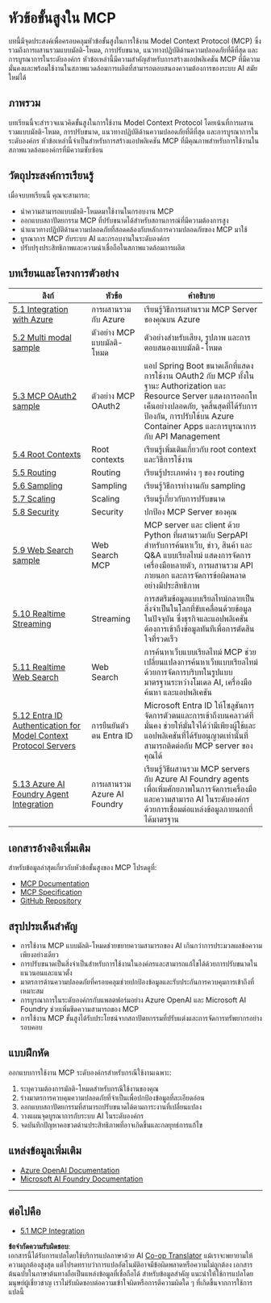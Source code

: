 <!--
CO_OP_TRANSLATOR_METADATA:
{
  "original_hash": "748c61250d4a326206b72b28f6154615",
  "translation_date": "2025-07-02T09:30:13+00:00",
  "source_file": "05-AdvancedTopics/README.md",
  "language_code": "th"
}
-->
# หัวข้อขั้นสูงใน MCP

บทนี้มีจุดประสงค์เพื่อครอบคลุมหัวข้อขั้นสูงในการใช้งาน Model Context Protocol (MCP) ซึ่งรวมถึงการผสานรวมแบบมัลติ-โหมด, การปรับขนาด, แนวทางปฏิบัติด้านความปลอดภัยที่ดีที่สุด และการบูรณาการในระดับองค์กร หัวข้อเหล่านี้มีความสำคัญสำหรับการสร้างแอปพลิเคชัน MCP ที่มีความมั่นคงและพร้อมใช้งานในสภาพแวดล้อมการผลิตที่สามารถตอบสนองความต้องการของระบบ AI สมัยใหม่ได้

## ภาพรวม

บทเรียนนี้จะสำรวจแนวคิดขั้นสูงในการใช้งาน Model Context Protocol โดยเน้นที่การผสานรวมแบบมัลติ-โหมด, การปรับขนาด, แนวทางปฏิบัติด้านความปลอดภัยที่ดีที่สุด และการบูรณาการในระดับองค์กร หัวข้อเหล่านี้จำเป็นสำหรับการสร้างแอปพลิเคชัน MCP ที่มีคุณภาพสำหรับการใช้งานในสภาพแวดล้อมองค์กรที่มีความซับซ้อน

## วัตถุประสงค์การเรียนรู้

เมื่อจบบทเรียนนี้ คุณจะสามารถ:

- นำความสามารถแบบมัลติ-โหมดมาใช้งานในกรอบงาน MCP
- ออกแบบสถาปัตยกรรม MCP ที่ปรับขนาดได้สำหรับสถานการณ์ที่มีความต้องการสูง
- นำแนวทางปฏิบัติด้านความปลอดภัยที่สอดคล้องกับหลักการความปลอดภัยของ MCP มาใช้
- บูรณาการ MCP กับระบบ AI และกรอบงานในระดับองค์กร
- ปรับปรุงประสิทธิภาพและความน่าเชื่อถือในสภาพแวดล้อมการผลิต

## บทเรียนและโครงการตัวอย่าง

| ลิงก์ | หัวข้อ | คำอธิบาย |
|------|-------|-------------|
| [5.1 Integration with Azure](./mcp-integration/README.md) | การผสานรวมกับ Azure | เรียนรู้วิธีการผสานรวม MCP Server ของคุณบน Azure |
| [5.2 Multi modal sample](./mcp-multi-modality/README.md) | ตัวอย่าง MCP แบบมัลติ-โหมด | ตัวอย่างสำหรับเสียง, รูปภาพ และการตอบสนองแบบมัลติ-โหมด |
| [5.3 MCP OAuth2 sample](../../../05-AdvancedTopics/mcp-oauth2-demo) | ตัวอย่าง MCP OAuth2 | แอป Spring Boot ขนาดเล็กที่แสดงการใช้งาน OAuth2 กับ MCP ทั้งในฐานะ Authorization และ Resource Server แสดงการออกโทเค็นอย่างปลอดภัย, จุดสิ้นสุดที่ได้รับการป้องกัน, การปรับใช้บน Azure Container Apps และการบูรณาการกับ API Management |
| [5.4 Root Contexts](./mcp-root-contexts/README.md) | Root contexts | เรียนรู้เพิ่มเติมเกี่ยวกับ root context และวิธีการใช้งาน |
| [5.5 Routing](./mcp-routing/README.md) | Routing | เรียนรู้ประเภทต่าง ๆ ของ routing |
| [5.6 Sampling](./mcp-sampling/README.md) | Sampling | เรียนรู้วิธีการทำงานกับ sampling |
| [5.7 Scaling](./mcp-scaling/README.md) | Scaling | เรียนรู้เกี่ยวกับการปรับขนาด |
| [5.8 Security](./mcp-security/README.md) | Security | ปกป้อง MCP Server ของคุณ |
| [5.9 Web Search sample](./web-search-mcp/README.md) | Web Search MCP | MCP server และ client ด้วย Python ที่ผสานรวมกับ SerpAPI สำหรับการค้นหาเว็บ, ข่าว, สินค้า และ Q&A แบบเรียลไทม์ แสดงการจัดการเครื่องมือหลายตัว, การผสานรวม API ภายนอก และการจัดการข้อผิดพลาดอย่างมีประสิทธิภาพ |
| [5.10 Realtime Streaming](./mcp-realtimestreaming/README.md) | Streaming | การสตรีมข้อมูลแบบเรียลไทม์กลายเป็นสิ่งจำเป็นในโลกที่ขับเคลื่อนด้วยข้อมูลในปัจจุบัน ซึ่งธุรกิจและแอปพลิเคชันต้องการเข้าถึงข้อมูลทันทีเพื่อการตัดสินใจที่รวดเร็ว |
| [5.11 Realtime Web Search](./mcp-realtimesearch/README.md) | Web Search | การค้นหาเว็บแบบเรียลไทม์ MCP ช่วยเปลี่ยนแปลงการค้นหาเว็บแบบเรียลไทม์ด้วยการจัดการบริบทในรูปแบบมาตรฐานระหว่างโมเดล AI, เครื่องมือค้นหา และแอปพลิเคชัน |
| [5.12  Entra ID Authentication for Model Context Protocol Servers](./mcp-security-entra/README.md) | การยืนยันตัวตน Entra ID | Microsoft Entra ID ให้โซลูชันการจัดการตัวตนและการเข้าถึงบนคลาวด์ที่มั่นคง ช่วยให้มั่นใจได้ว่ามีเพียงผู้ใช้และแอปพลิเคชันที่ได้รับอนุญาตเท่านั้นที่สามารถติดต่อกับ MCP server ของคุณได้ |
| [5.13 Azure AI Foundry Agent Integration](./mcp-foundry-agent-integration/README.md) | การผสานรวม Azure AI Foundry | เรียนรู้วิธีผสานรวม MCP servers กับ Azure AI Foundry agents เพื่อเพิ่มศักยภาพในการจัดการเครื่องมือและความสามารถ AI ในระดับองค์กรด้วยการเชื่อมต่อแหล่งข้อมูลภายนอกที่ได้มาตรฐาน |

## เอกสารอ้างอิงเพิ่มเติม

สำหรับข้อมูลล่าสุดเกี่ยวกับหัวข้อขั้นสูงของ MCP โปรดดูที่:
- [MCP Documentation](https://modelcontextprotocol.io/)
- [MCP Specification](https://spec.modelcontextprotocol.io/)
- [GitHub Repository](https://github.com/modelcontextprotocol)

## สรุปประเด็นสำคัญ

- การใช้งาน MCP แบบมัลติ-โหมดช่วยขยายความสามารถของ AI เกินกว่าการประมวลผลข้อความเพียงอย่างเดียว
- การปรับขนาดเป็นสิ่งจำเป็นสำหรับการใช้งานในองค์กรและสามารถแก้ไขได้ด้วยการปรับขนาดในแนวนอนและแนวตั้ง
- มาตรการด้านความปลอดภัยที่ครอบคลุมช่วยปกป้องข้อมูลและรับประกันการควบคุมการเข้าถึงที่เหมาะสม
- การบูรณาการในระดับองค์กรกับแพลตฟอร์มอย่าง Azure OpenAI และ Microsoft AI Foundry ช่วยเพิ่มขีดความสามารถของ MCP
- การใช้งาน MCP ขั้นสูงได้รับประโยชน์จากสถาปัตยกรรมที่ปรับแต่งและการจัดการทรัพยากรอย่างรอบคอบ

## แบบฝึกหัด

ออกแบบการใช้งาน MCP ระดับองค์กรสำหรับกรณีใช้งานเฉพาะ:

1. ระบุความต้องการมัลติ-โหมดสำหรับกรณีใช้งานของคุณ
2. ร่างมาตรการควบคุมความปลอดภัยที่จำเป็นเพื่อปกป้องข้อมูลที่ละเอียดอ่อน
3. ออกแบบสถาปัตยกรรมที่สามารถปรับขนาดได้ตามภาระงานที่เปลี่ยนแปลง
4. วางแผนจุดบูรณาการกับระบบ AI ในระดับองค์กร
5. จดบันทึกปัญหาคอขวดด้านประสิทธิภาพที่อาจเกิดขึ้นและกลยุทธ์การแก้ไข

## แหล่งข้อมูลเพิ่มเติม

- [Azure OpenAI Documentation](https://learn.microsoft.com/en-us/azure/ai-services/openai/)
- [Microsoft AI Foundry Documentation](https://learn.microsoft.com/en-us/ai-services/)

---

## ต่อไปคือ

- [5.1 MCP Integration](./mcp-integration/README.md)

**ข้อจำกัดความรับผิดชอบ**:  
เอกสารนี้ได้รับการแปลโดยใช้บริการแปลภาษาด้วย AI [Co-op Translator](https://github.com/Azure/co-op-translator) แม้เราจะพยายามให้ความถูกต้องสูงสุด แต่โปรดทราบว่าการแปลอัตโนมัติอาจมีข้อผิดพลาดหรือความไม่ถูกต้อง เอกสารต้นฉบับในภาษาต้นทางถือเป็นแหล่งข้อมูลที่เชื่อถือได้ สำหรับข้อมูลสำคัญ แนะนำให้ใช้การแปลโดยมนุษย์ผู้เชี่ยวชาญ เราไม่รับผิดชอบต่อความเข้าใจผิดหรือการตีความผิดใด ๆ ที่เกิดขึ้นจากการใช้การแปลนี้